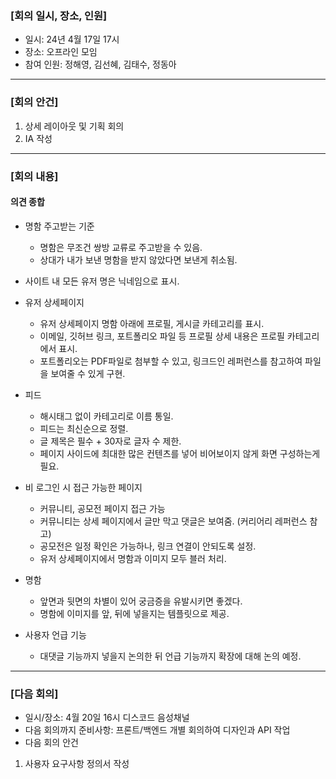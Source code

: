 ### [회의 일시, 장소, 인원]

- 일시: 24년 4월 17일 17시
- 장소: 오프라인 모임
- 참여 인원: 정해영, 김선혜, 김태수, 정동아

* * *

### [회의 안건]

1. 상세 레이아웃 및 기획 회의
2. IA 작성 

* * *

### [회의 내용]
#### 의견 종합 
- 명함 주고받는 기준 
  - 명함은 무조건 쌍방 교류로 주고받을 수 있음.
  - 상대가 내가 보낸 명함을 받지 않았다면 보낸게 취소됨.
    
- 사이트 내 모든 유저 명은 닉네임으로 표시.

- 유저 상세페이지
  - 유저 상세페이지 명함 아래에 프로필, 게시글 카테고리를 표시. 
  - 이메일, 깃허브 링크, 포트폴리오 파일 등 프로필 상세 내용은 프로필 카테고리에서 표시.
  - 포트폴리오는 PDF파일로 첨부할 수 있고, 링크드인 레퍼런스를 참고하여 파일을 보여줄 수 있게 구현.

- 피드 
  - 해시태그 없이 카테고리로 이름 통일.
  - 피드는 최신순으로 정렬.
  - 글 제목은 필수 + 30자로 글자 수 제한.
  - 페이지 사이드에 최대한 많은 컨텐츠를 넣어 비어보이지 않게 화면 구성하는게 필요.

- 비 로그인 시 접근 가능한 페이지
  - 커뮤니티, 공모전 페이지 접근 가능
  - 커뮤니티는 상세 페이지에서 글만 막고 댓글은 보여줌. (커리어리 레퍼런스 참고)
  - 공모전은 일정 확인은 가능하나, 링크 연결이 안되도록 설정.
  - 유저 상세페이지에서 명함과 이미지 모두 블러 처리.

- 명함
  - 앞면과 뒷면의 차별이 있어 궁금증을 유발시키면 좋겠다.
  - 명함에 이미지를 앞, 뒤에 넣을지는 템플릿으로 제공.
 
- 사용자 언급 기능
  - 대댓글 기능까지 넣을지 논의한 뒤 언급 기능까지 확장에 대해 논의 예정.

 * * *

### [다음 회의]

- 일시/장소: 4월 20일 16시 디스코드 음성채널
- 다음 회의까지 준비사항: 프론트/백엔드 개별 회의하여 디자인과 API 작업
- 다음 회의 안건
1. 사용자 요구사항 정의서 작성 
         






